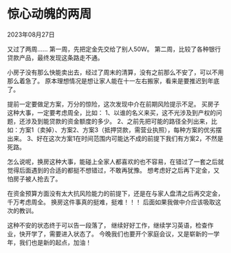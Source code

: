 # 惊心动魄的两周
<div class="date">2023年08月27日</div>

又过了两周......
第一周，先把定金先交给了别人50W。
第二周，比较了各种银行贷款产品，最终发现这条路走不通。

小房子没有那么快能卖出去，经过了周末的清算，没有之前那么不安了，可以不用那么着急了。
原本理想情况是想让家人能在十一左右搬家，看来是要推迟到年底了。

提前一定要做足方案，万分的惊险，这次发现中介在前期风险提示不足。
买房子这种大事，一定要考虑周全，比如：
1、以谁的名义来买，这不光涉及到产权的问题，还涉及到能贷款的资金额度的多少。
2、之前先把可能的路径全列出来，比如：方案1（卖掉）、方案2、方案3（抵押贷款，需营业执照），每种方案的优劣摆出来。
3、好在这次方案1在时间范围内可能达不成的前提下我们有方案2，不然是死路。

怎么说呢，换房这种大事，能碰上全家人都喜欢的也不容易，在错过了一套之后就觉得后面遇到的合适的都挺不想错过，不敢再犹豫。
想考虑好之后再下定金，又怕房子被人抢去了。

在资金预算方面没有太大抗风险能力的前提下，还是在与家人盘清之后再交定金，千万考虑周全。
换房这件事真的挺难，挺难！！！
后面如果我做中介应该吸取这次的教训。

这种不安的状态终于可以告一段落了，
继续好好工作，继续学习英语，检查作业，快开学了，需要进入状态了。
今晚我们也要开个家庭会议，又是崭新的一学年，我们也是新的起点，加油！

